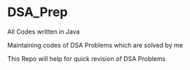 # DSA_Prep

All Codes written in Java

Maintaining codes of DSA Problems which are solved by me

This Repo will help for quick revision of DSA Problems
